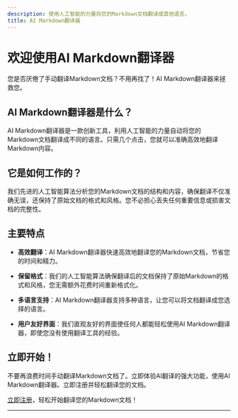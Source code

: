 ```yaml
---
description: 使用人工智能的力量将您的Markdown文档翻译成其他语言。
title: AI Markdown翻译器
---
```


# 欢迎使用AI Markdown翻译器

您是否厌倦了手动翻译Markdown文档？不用再找了！AI Markdown翻译器来拯救您。

## AI Markdown翻译器是什么？

AI Markdown翻译器是一款创新工具，利用人工智能的力量自动将您的Markdown文档翻译成不同的语言。只需几个点击，您就可以准确高效地翻译Markdown内容。

## 它是如何工作的？

我们先进的人工智能算法分析您的Markdown文档的结构和内容，确保翻译不仅准确无误，还保持了原始文档的格式和风格。您不必担心丢失任何重要信息或损害文档的完整性。

## 主要特点

- **高效翻译**：AI Markdown翻译器快速高效地翻译您的Markdown文档，节省您的时间和精力。

- **保留格式**：我们的人工智能算法确保翻译后的文档保持了原始Markdown的格式和风格，您无需额外花费时间重新格式化。

- **多语言支持**：AI Markdown翻译器支持多种语言，让您可以将文档翻译成您选择的语言。

- **用户友好界面**：我们直观友好的界面使任何人都能轻松使用AI Markdown翻译器，即使您没有使用翻译工具的经验。

## 立即开始！

不要再浪费时间手动翻译Markdown文档了。立即体验AI翻译的强大功能，使用AI Markdown翻译器。立即注册并轻松翻译您的文档。

[立即注册](https://www.ai-markdown-translator.com/signup)，轻松开始翻译您的Markdown文档！

---